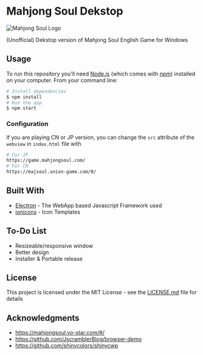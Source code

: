 # Mahjong Soul Dekstop

![Mahjong Soul Logo](https://mahjongsoul.yo-star.com/img/Mahjong_logo.d393a548.png)

(Unofficial) Dekstop version of Mahjong Soul English Game for Windows

## Usage

To run this repository you'll need [Node.js](https://nodejs.org/en/download/) (which comes with [npm](http://npmjs.com)) installed on your computer. From your command line:

```bash
# Install dependencies
$ npm install
# Run the app
$ npm start
```

### Configuration

If you are playing CN or JP version, you can change the `src` attribute of the `webview` in `index.html` file with

```bash
# For JP
https://game.mahjongsoul.com/
# For CN
https://majsoul.union-game.com/0/
```

## Built With

* [Electron](https://electronjs.org/) - The WebApp based Javascript Framework used
* [ionicons](https://ionicons.com/v2/) - Icon Templates

## To-Do List

* Resizeable/responsive window
* Better design
* Installer & Portable release

## License

This project is licensed under the MIT License - see the [LICENSE.md](LICENSE.md) file for details

## Acknowledgments

* https://mahjongsoul.yo-star.com/#/
* https://github.com/JscramblerBlog/browser-demo
* https://github.com/shinycolors/shinycwp